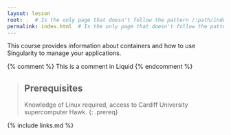 ```yaml
---
layout: lesson
root: .  # Is the only page that doesn't follow the pattern /:path/index.html
permalink: index.html  # Is the only page that doesn't follow the pattern /:path/index.html
---
```

This course provides information about containers and how to use Singularity to manage your applications.

<!-- this is an html comment -->

{% comment %} This is a comment in Liquid {% endcomment %}

> ## Prerequisites
>
> Knowledge of Linux required, access to Cardiff University supercomputer Hawk.
{: .prereq}

{% include links.md %}
